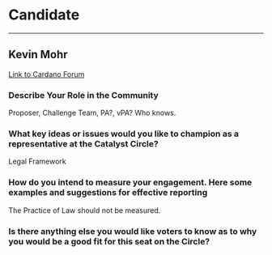 # Candidate #
***
## Kevin Mohr ##

[Link to Cardano Forum](https://forum.cardano.org/t/kevin-mohr-platform-statement/109223)

### Describe Your Role in the Community ###

Proposer, Challenge Team, PA?, vPA? Who knows.

### What key ideas or issues would you like to champion as a representative at the Catalyst Circle? ###

Legal Framework

### How do you intend to measure your engagement. Here some examples and suggestions for effective reporting ###

The Practice of Law should not be measured.

### Is there anything else you would like voters to know as to why you would be a good fit for this seat on the Circle? ###

